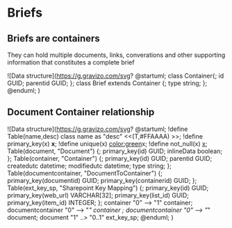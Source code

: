 # Briefs

## Briefs are containers

They can hold multiple documents, links, converations and other supporting information that constitutes a complete brief

![Data structure](https://g.gravizo.com/svg?
@startuml;
class Container{;
  id GUID;
  parentid GUID;
};
class Brief extends Container {;
  type string;
};
@enduml;
)

## Document Container relationship

![Data structure](https://g.gravizo.com/svg?
@startuml;
!define Table(name,desc) class name as "desc" <<(T,#FFAAAA) >>;
!define primary_key(x) <b>x</b>;
!define unique(x) <color:green>x</color>;
!define not_null(x) <u>x</u>;
Table(document, "Document") {;
    primary_key(id) GUID;
    inlineData boolean;
};
Table(container, "Container") {;
    primary_key(id) GUID;
    parentid GUID; 
    createdutc datetime;
    modifiedutc datetime;
    type string;
};
Table(documentcontainer, "DocumentToContainer") {;
    primary_key(documentid) GUID;
    primary_key(containerid) GUID;
};
Table(ext_key_sp, "Sharepoint Key Mapping") {;
    primary_key(id) GUID;
    primary_key(web_url) VARCHAR[32];
    primary_key(list_id) GUID;
    primary_key(item_id) INTEGER;
};
container "0" --> "1" container; 
documentcontainer "0" --> "*" container ;
documentcontainer "0" --> "*" document; 
document  "1" ..> "0..1" ext_key_sp;
@enduml;
)

